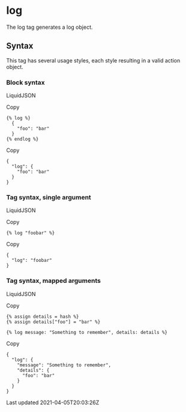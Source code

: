 # log

The log tag generates a log object.

## Syntax

This tag has several usage styles, each style resulting in a valid action object.

### Block syntax

LiquidJSON

Copy

    {% log %}
      {
        "foo": "bar"
      }
    {% endlog %}

Copy

    {
      "log": {
        "foo": "bar"
      }
    }

### Tag syntax, single argument

LiquidJSON

Copy

    {% log "foobar" %}

Copy

    {
      "log": "foobar"
    }

### Tag syntax, mapped arguments

LiquidJSON

Copy

    {% assign details = hash %}
    {% assign details["foo"] = "bar" %}
    
    {% log message: "Something to remember", details: details %}

Copy

    {
      "log": {
        "message": "Something to remember",
        "details": {
          "foo": "bar"
        }
      }
    }

Last updated 2021-04-05T20:03:26Z